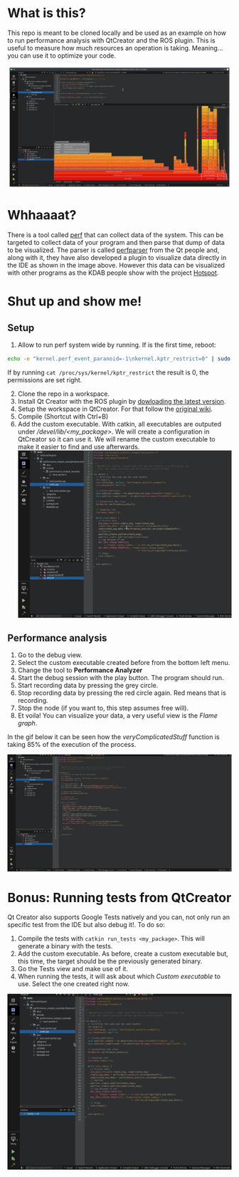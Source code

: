 # What is this?
This repo is meant to be cloned locally and be used as an example on how to run performance analysis with QtCreator and the ROS plugin. This is useful to measure how much resources an operation is taking. Meaning... you can use it to optimize your code.

![alt text](docs/resources/flame_graph.png "Flame graph")

# Whhaaaat?
There is a tool called [perf](https://en.wikipedia.org/wiki/Perf_(Linux)) that can collect data of the system. This can be targeted to collect data of your program and then parse that dump of data to be visualized. The parser is called [perfparser](https://code.qt.io/cgit/qt-creator/perfparser.git/tree/) from the Qt people and, along with it, they have also developed a plugin to visualize data directly in the IDE as shown in the image above. However this data can be visualized with other programs as the KDAB people show with the project [Hotspot](https://github.com/KDAB/hotspot).

# Shut up and show me!

## Setup
1. Allow to run perf system wide by running. If is the first time, reboot:
```bash
echo -e "kernel.perf_event_paranoid=-1\nkernel.kptr_restrict=0" | sudo tee /etc/sysctl.d/10-perf.conf
```
If by running `cat /proc/sys/kernel/kptr_restrict` the result is 0, the permissions are set right.

2. Clone the repo in a workspace.
3. Install Qt Creator with the ROS plugin by [dowloading the latest version](https://github.com/ros-industrial/ros_qtc_plugin/releases).
4. Setup the workspace in QtCreator. For that follow the [original wiki](https://ros-qtc-plugin.readthedocs.io/en/latest/).
5. Compile (Shortcut with Ctrl+B)
6. Add the custom executable. With catkin, all executables are outputed under *<workspace>/devel/lib/<my_package>*. We will create a configuration in QtCreator so it can use it. We will rename the custom executable to make it easier to find and use afterwards.
![alt text](docs/resources/custom_executable.gif "Custom executable")

## Performance analysis
1. Go to the debug view.
2. Select the custom executable created before from the bottom left menu.
3. Change the tool to **Performance Analyzer**
4. Start the debug session with the play button. The program should run.
5. Start recording data by pressing the grey circle.
6. Stop recording data by pressing the red circle again. Red means that is recording.
7. Stop the node (if you want to, this step assumes free will).
8. Et voila! You can visualize your data, a very useful view is the *Flame graph*.

In the gif below it can be seen how the *veryComplicatedStuff* function is taking 85% of the execution of the process.

![alt text](docs/resources/performance_analysis.gif "Performance analysis")

# Bonus: Running tests from QtCreator
Qt Creator also supports Google Tests natively and you can, not only run an specific test from the IDE but also debug it!. To do so:

1. Compile the tests with `catkin run_tests <my_package>`. This will generate a binary with the tests.
2. Add the custom executable. As before, create a custom executable but, this time, the target should be the previously generated binary.
3. Go the Tests view and make use of it.
4. When running the tests, it will ask about which *Custom executable* to use. Select the one created right now.

![alt text](docs/resources/tests.gif "Tests")
